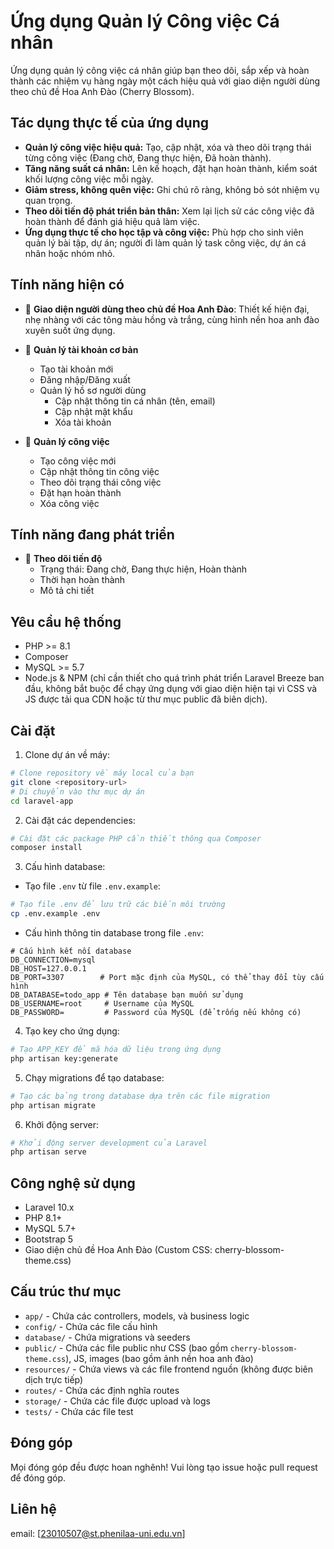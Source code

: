 # Ứng dụng Quản lý Công việc Cá nhân

Ứng dụng quản lý công việc cá nhân giúp bạn theo dõi, sắp xếp và hoàn thành các nhiệm vụ hàng ngày một cách hiệu quả với giao diện người dùng theo chủ đề Hoa Anh Đào (Cherry Blossom).

## Tác dụng thực tế của ứng dụng

- **Quản lý công việc hiệu quả:** Tạo, cập nhật, xóa và theo dõi trạng thái từng công việc (Đang chờ, Đang thực hiện, Đã hoàn thành).
- **Tăng năng suất cá nhân:** Lên kế hoạch, đặt hạn hoàn thành, kiểm soát khối lượng công việc mỗi ngày.
- **Giảm stress, không quên việc:** Ghi chú rõ ràng, không bỏ sót nhiệm vụ quan trọng.
- **Theo dõi tiến độ phát triển bản thân:** Xem lại lịch sử các công việc đã hoàn thành để đánh giá hiệu quả làm việc.
- **Ứng dụng thực tế cho học tập và công việc:** Phù hợp cho sinh viên quản lý bài tập, dự án; người đi làm quản lý task công việc, dự án cá nhân hoặc nhóm nhỏ.

## Tính năng hiện có

- 🌸 **Giao diện người dùng theo chủ đề Hoa Anh Đào**: Thiết kế hiện đại, nhẹ nhàng với các tông màu hồng và trắng, cùng hình nền hoa anh đào xuyên suốt ứng dụng.
- 🔐 **Quản lý tài khoản cơ bản**
  - Tạo tài khoản mới
  - Đăng nhập/Đăng xuất
  - Quản lý hồ sơ người dùng
    - Cập nhật thông tin cá nhân (tên, email)
    - Cập nhật mật khẩu
    - Xóa tài khoản

- 📝 **Quản lý công việc**
  - Tạo công việc mới
  - Cập nhật thông tin công việc
  - Theo dõi trạng thái công việc
  - Đặt hạn hoàn thành
  - Xóa công việc

## Tính năng đang phát triển

- 🎯 **Theo dõi tiến độ**
  - Trạng thái: Đang chờ, Đang thực hiện, Hoàn thành
  - Thời hạn hoàn thành
  - Mô tả chi tiết

## Yêu cầu hệ thống

- PHP >= 8.1
- Composer
- MySQL >= 5.7
- Node.js & NPM (chỉ cần thiết cho quá trình phát triển Laravel Breeze ban đầu, không bắt buộc để chạy ứng dụng với giao diện hiện tại vì CSS và JS được tải qua CDN hoặc từ thư mục public đã biên dịch).

## Cài đặt

1. Clone dự án về máy:
```bash
# Clone repository về máy local của bạn
git clone <repository-url>
# Di chuyển vào thư mục dự án
cd laravel-app
```

2. Cài đặt các dependencies:
```bash
# Cài đặt các package PHP cần thiết thông qua Composer
composer install
```

3. Cấu hình database:
- Tạo file `.env` từ file `.env.example`:
```bash
# Tạo file .env để lưu trữ các biến môi trường
cp .env.example .env
```
- Cấu hình thông tin database trong file `.env`:
```
# Cấu hình kết nối database
DB_CONNECTION=mysql
DB_HOST=127.0.0.1
DB_PORT=3307        # Port mặc định của MySQL, có thể thay đổi tùy cấu hình
DB_DATABASE=todo_app # Tên database bạn muốn sử dụng
DB_USERNAME=root     # Username của MySQL
DB_PASSWORD=         # Password của MySQL (để trống nếu không có)
```

4. Tạo key cho ứng dụng:
```bash
# Tạo APP_KEY để mã hóa dữ liệu trong ứng dụng
php artisan key:generate
```

5. Chạy migrations để tạo database:
```bash
# Tạo các bảng trong database dựa trên các file migration
php artisan migrate
```

6. Khởi động server:
```bash
# Khởi động server development của Laravel
php artisan serve
```

## Công nghệ sử dụng

- Laravel 10.x
- PHP 8.1+
- MySQL 5.7+
- Bootstrap 5
- Giao diện chủ đề Hoa Anh Đào (Custom CSS: cherry-blossom-theme.css)

## Cấu trúc thư mục

- `app/` - Chứa các controllers, models, và business logic
- `config/` - Chứa các file cấu hình
- `database/` - Chứa migrations và seeders
- `public/` - Chứa các file public như CSS (bao gồm `cherry-blossom-theme.css`), JS, images (bao gồm ảnh nền hoa anh đào)
- `resources/` - Chứa views và các file frontend nguồn (không được biên dịch trực tiếp)
- `routes/` - Chứa các định nghĩa routes
- `storage/` - Chứa các file được upload và logs
- `tests/` - Chứa các file test

## Đóng góp

Mọi đóng góp đều được hoan nghênh! Vui lòng tạo issue hoặc pull request để đóng góp.

## Liên hệ
email: [23010507@st.phenilaa-uni.edu.vn]
